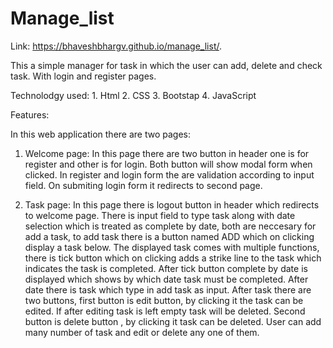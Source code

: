 # Manage_list 

Link:  https://bhaveshbhargv.github.io/manage_list/.

This a simple manager for task in which the user can add, delete and check task. With login and register pages. 

Technolodgy used: 1. Html
                  2. CSS
                  3. Bootstap
                  4. JavaScript

Features:

In this web application there are two pages: 

1. Welcome page: In this page there are two button in header one is for register and other is for login. Both button will show modal form when clicked. In register and login form the are validation according to input field. On submiting login form it redirects to second page.
        
2. Task page:  In this page there is logout button in header which redirects to welcome page. There is input field to type task along with date selection which is treated as complete by date, both are neccesary for add a task, to add task there is a button named ADD which on clicking display a task below.
The displayed task comes with multiple functions, there is tick button which on clicking adds a strike line to  the task which indicates the task is completed. After tick button complete by date is displayed which shows by which date task must be completed. After date there is task which type in add task as input.
After task there are two buttons, first button is edit button, by clicking it the task can be edited. If after editing task is left empty task will be deleted. Second button is delete button , by clicking it task can be deleted. 
User can add many number of task and edit or delete any one of them.
 